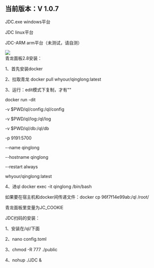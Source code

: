 ## 当前版本：V 1.0.7


JDC.exe windows平台

JDC linux平台

JDC-ARM arm平台（未测试，请自测）

![](https://raw.githubusercontent.com/dadaxiaoxiaod/JDC/main/pic.png)  
青龙面板2.8安装：

1、首先安装docker

2、拉取青龙 docker pull whyour/qinglong:latest

3、运行：edit模式下复制，才有""

docker run -dit

-v $PWD/ql/config:/ql/config

-v $PWD/ql/log:/ql/log

-v $PWD/ql/db:/ql/db

-p 9191:5700

--name qinglong

--hostname qinglong

--restart always

whyour/qinglong:latest

4、进ql docker exec -it qinglong /bin/bash

如果要在宿主机和docker间传递文件：docker cp 96f7f14e99ab:/ql /root/

青龙面板里变量为JC_COOKIE

JDC扫码的安装：

1、安装在/ql/下面

2、nano config.toml

3、chmod -R 777 ./public

4、nohup ./JDC &
